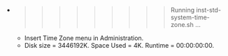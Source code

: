 * >>>>>>>>> Running inst-std-system-time-zone.sh ...
  * Insert Time Zone menu in Administration.
  * Disk size = 3446192K. Space Used = 4K. Runtime = 00:00:00:00.
